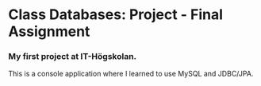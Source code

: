 # Class Databases: Project - Final Assignment
### My first project at IT-Högskolan.

This is a console application where I learned to use MySQL and JDBC/JPA.
